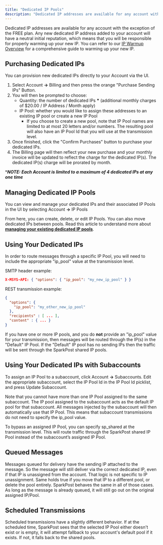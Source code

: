 ```yaml
---
title: "Dedicated IP Pools"
description: "Dedicated IP addresses are available for any account with the exception of the FREE plan with no credit card details on file Any new dedicated IP address added to your account will have a neutral initial reputation which means that you will be responsible for properly warming up your new..."
---
```


Dedicated IP addresses are available for any account with the exception of the FREE plan. Any new dedicated IP address added to your account will have a neutral initial reputation, which means that you will be responsible for properly warming up your new IP. You can refer to our [IP Warmup Overview](https://www.sparkpost.com/docs/deliverability/ip-warm-up-overview/) for a comprehensive guide to warming up your new IP.

## Purchasing Dedicated IPs

You can provision new dedicated IPs directly to your Account via the UI.

1. Select Account **->** Billing and then press the orange "Purchase Sending IPs" Button.
2. You will then be prompted to choose:
    * Quantity: the number of dedicated IPs **\*** (additional monthly charges of $20.00 / IP Address / Month apply)
    * IP Pool: whether you would like to assign these addresses to an existing IP pool or create a new IP Pool
        * If you choose to create a new pool, note that IP Pool names are limited to at most 20 letters and/or numbers. The resulting pool will also have an IP Pool Id that you will use at the transmission level.
3. Once finished, click the "Confirm Purchases" button to purchase your dedicated IPs.
4. The Billing page will then reflect your new purchase and your monthly invoice will be updated to reflect the charge for the dedicated IP(s). The dedicated IP(s) charge will be prorated by month.

****NOTE: Each Account is limited to a maximum of 4 dedicated IPs at any one time***                                                                          

## Managing Dedicated IP Pools

You can view and manage your dedicated IPs and their associated IP Pools in the UI by selecting Account **->** IP Pools

From here, you can create, delete, or edit IP Pools. You can also move dedicated IPs between pools. Read this article to understand more about __[managing your existing dedicated IP pools](https://www.sparkpost.com/docs/deliverability/managing-dedicated-ip-pools/)__.

## Using Your Dedicated IPs

In order to route messages through a specific IP Pool, you will need to include the appropriate "ip_pool" value at the transmission level.

SMTP header example:
```json
X-MSYS-API: { "options": { "ip_pool": "my_new_ip_pool" } }
```

REST transmission example:

```json
{
  "options": {
    "ip_pool": "my_other_new_ip_pool"
  },
  "recipients" : [ ... ],
  "content" : { ... }
}
```

If you have one or more IP pools, and you do **not** provide an "ip_pool" value for your transmission, then messages will be routed through the IP(s) in the "Default" IP Pool. If the "Default" IP pool has no sending IPs then the traffic will be sent through the SparkPost shared IP pools.

## Using Your Dedicated IPs with Subaccounts

To assign an IP Pool to a subaccount, click Account **->** Subaccounts. Edit the appropriate subaccount, select the IP Pool Id in the IP Pool Id picklist, and press Update Subaccount.

Note that you cannot have more than one IP Pool assigned to the same subaccount. The IP pool assigned to the subaccount acts as the default IP pool for that subaccount. All messages injected by the subaccount will then automatically use that IP Pool. This means that subaccount transmissions do not need to specify the ip_pool value.

To bypass an assigned IP Pool, you can specify sp_shared at the transmission level. This will route traffic through the SparkPost shared IP Pool instead of the subaccount’s assigned IP Pool.

## Queued Messages

Messages queued for delivery have the sending IP attached to the message. So the message will still deliver via the correct dedicated IP, even if that IP is unassigned from the account. That logic is not specific to IP unassignment. Same holds true if you move that IP to a different pool, or delete the pool entirely. SparkPost behaves the same in all of those cases. As long as the message is already queued, it will still go out on the original assigned IP/Pool.

## Scheduled Transmissions

Scheduled transmissions have a slightly different behavior. If at the scheduled time, SparkPost sees that the selected IP Pool either doesn't exist or is empty, it will attempt fallback to your account's default pool if it exists. If not, it falls back to the shared pools.
